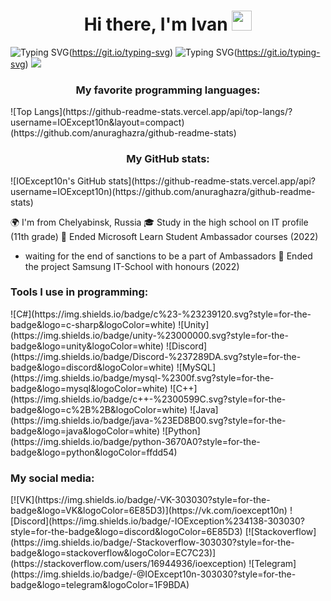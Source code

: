 <h1 align="center"> Hi there, I'm Ivan <img src="https://github.com/blackcater/blackcater/raw/main/images/Hi.gif" height="32"/></h1>

![Typing SVG](https://readme-typing-svg.herokuapp.com?color=%2336BCF7&lines=student,+learning+desktop%2Fgame)(https://git.io/typing-svg)
![Typing SVG](https://readme-typing-svg.herokuapp.com?color=%2336BCF7&lines=development+with+C%23)(https://git.io/typing-svg)
![](https://komarev.com/ghpvc/?username=IOExcept10n)

<h3 align="center">My favorite programming languages: </h3>
![Top Langs](https://github-readme-stats.vercel.app/api/top-langs/?username=IOExcept10n&layout=compact)(https://github.com/anuraghazra/github-readme-stats)

<h3 align="center">My GitHub stats: </h3>
![IOExcept10n's GitHub stats](https://github-readme-stats.vercel.app/api?username=IOExcept10n)(https://github.com/anuraghazra/github-readme-stats)

🌍 I'm from Chelyabinsk, Russia
🎓 Study in the high school on IT profile (11th grade)
🧩 Ended Microsoft Learn Student Ambassador courses (2022)
- waiting for the end of sanctions to be a part of Ambassadors
🏅 Ended the project Samsung IT-School with honours (2022)

<h3> Tools I use in programming: </h3>
![C#](https://img.shields.io/badge/c%23-%23239120.svg?style=for-the-badge&logo=c-sharp&logoColor=white)
![Unity](https://img.shields.io/badge/unity-%23000000.svg?style=for-the-badge&logo=unity&logoColor=white)
![Discord](https://img.shields.io/badge/Discord-%237289DA.svg?style=for-the-badge&logo=discord&logoColor=white)
![MySQL](https://img.shields.io/badge/mysql-%2300f.svg?style=for-the-badge&logo=mysql&logoColor=white)
![C++](https://img.shields.io/badge/c++-%2300599C.svg?style=for-the-badge&logo=c%2B%2B&logoColor=white)
![Java](https://img.shields.io/badge/java-%23ED8B00.svg?style=for-the-badge&logo=java&logoColor=white)
![Python](https://img.shields.io/badge/python-3670A0?style=for-the-badge&logo=python&logoColor=ffdd54)

<h3> My social media: </h3>
[![VK](https://img.shields.io/badge/-VK-303030?style=for-the-badge&logo=VK&logoColor=6E85D3)](https://vk.com/ioexcept10n)
![Discord](https://img.shields.io/badge/-IOException%234138-303030?style=for-the-badge&logo=discord&logoColor=6E85D3)
[![Stackoverflow](https://img.shields.io/badge/-Stackoverflow-303030?style=for-the-badge&logo=stackoverflow&logoColor=EC7C23)](https://stackoverflow.com/users/16944936/ioexception)
![Telegram](https://img.shields.io/badge/-@IOExcept10n-303030?style=for-the-badge&logo=telegram&logoColor=1F9BDA)

<!--
**IOExcept10n/IOExcept10n** is a ✨ _special_ ✨ repository because its `README.md` (this file) appears on your GitHub profile.

Here are some ideas to get you started:

- 🔭 I’m currently working on ...
- 🌱 I’m currently learning ...
- 👯 I’m looking to collaborate on ...
- 🤔 I’m looking for help with ...
- 💬 Ask me about ...
- 📫 How to reach me: ...
- 😄 Pronouns: ...
- ⚡ Fun fact: ...
-->
